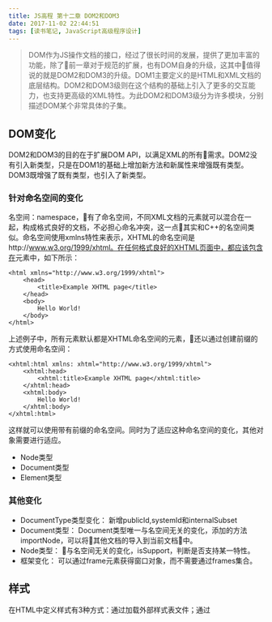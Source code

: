 ```yaml
---
title: JS高程 第十二章 DOM2和DOM3
date: 2017-11-02 22:44:51
tags: [读书笔记, JavaScript高级程序设计]
---
```


> DOM作为JS操作文档的接口，经过了很长时间的发展，提供了更加丰富的功能，除了前一章对于规范的扩展，也有DOM自身的升级，这其中值得说的就是DOM2和DOM3的升级。DOM1主要定义的是HTML和XML文档的底层结构。DOM2和DOM3级则在这个结构的基础上引入了更多的交互能力，也支持更高级的XML特性。为此DOM2和DOM3级分为许多模块，分别描述DOM某个非常具体的子集。

<!--more-->

## DOM变化

DOM2和DOM3的目的在于扩展DOM API，以满足XML的所有需求。DOM2没有引入新类型，只是在DOM1的基础上增加新方法和新属性来增强既有类型。DOM3既增强了既有类型，也引入了新类型。

### 针对命名空间的变化

名空间：namespace，有了命名空间，不同XML文档的元素就可以混合在一起，构成格式良好的文档，不必担心命名冲突，这一点其实和C++的名空间类似。命名空间使用xmlns特性来表示，XHTML的命名空间是http://www.w3.org/1999/xhtml。在任何格式良好的XHTML页面中，都应该包含在<html>元素中，如下所示：

```
<html xmlns="http://www.w3.org/1999/xhtml">
    <head>
        <title>Example XHTML page</title>
    </head>
    <body>
        Hello World!
    </body>
</html>
```

上述例子中，所有元素默认都是XHTML命名空间的元素，还以通过创建前缀的方式使用命名空间：

```
<xhtml:html xmlns: xhtml="http://www.w3.org/1999/xhtml">
    <xhtml:head>
        <xhtml:title>Example XHTML page</xhtml:title>
    </xhtml:head>
    <xhtml:body>
        Hello World!
    </xhtml:body>
</xhtml:html>
```
这样就可以使用带有前缀的命名空间。同时为了适应这种命名空间的变化，其他对象需要进行适应。

- Node类型
- Document类型
- Element类型

### 其他变化

- DocumentType类型变化： 新增publicId,systemId和internalSubset
- Document类型： Document类型唯一与名空间无关的变化，添加的方法importNode，可以将其他文档的导入到当前文档中。
- Node类型： 与名空间无关的变化，isSupport，判断是否支持某一特性。
- 框架变化： 可以通过frame元素获得窗口对象，而不需要通过frames集合。

## 样式

在HTML中定义样式有3种方式：通过<link/>加载外部样式表文件；通过<style>定义嵌入式样式；通过style特性。DOM2定义了一套API来应用样式。

### 访问元素样式

通过元素style属性访问样式表信息。

- 获取样式表的属性和方法
- 计算样式信息

### 操作样式表

CSSStyleSheet类型表示的是样式表，通过操作CSSStyleSheet类型来操作样式表：

- CSS规则： CSSRule对象对应样式表中每一条规则。
- 创建规则
- 删除规则

### 元素大小

DOM中没有规定如何确定元素大小，但是却与HTML元素的样式息息相关。IE首先通过定义一些属性，来确定元素大小：

- 偏移量：

![](https://codefinger.cn/wp-content/uploads/2017/11/Screen-Shot-2017-11-02-at-23.25.46.png)

- 客户区大小：

![](https://codefinger.cn/wp-content/uploads/2017/11/Screen-Shot-2017-11-02-at-23.27.13.png)

- 滚动大小：

![](https://codefinger.cn/wp-content/uploads/2017/11/Screen-Shot-2017-11-02-at-23.28.24.png)

- 确定元素大小：

## 遍历

DOM2级遍历和范围 模块定义了两个用于辅助完成顺序遍历DOM结构的类型：NodeIterator和TreeWalker

- NodeIterator: 通过节点迭代器来遍历节点
- TreeWalker: 这NodeIterator的高级版本，提供了比NodeIterator额外的方法

## 范围

范围主要是为了让开发者更好的控制页面，通过范围的设置，开发者不需要关注节点的界限，在常规的DOM操作不能有效的修改文档时，范围就可以达到目的。IE不支持DOM的范围，但是它有自己的范围。

### DOM范围

DOM2级在Document类型中定义了createRange方法，通过这个方法创建范围。DOM中的范围实际上就是创建了一个DOM片段，就可以通过代码片段就可以操作范围。主要的使用方式有如下几种：

- DOM范围的简单选择
- DOM范围的复杂选择
- 操作DOM范围内容
- 插入DOM范围内容
- 折叠DOM范围
- 比较DOM范围
- 复制DOM范围
- 清理DOM范围

### IE8及更早版本的范围

IE9支持DOM范围，但是IE8之前的版本不支持DOM范围，自己有一种类似的概念即文本范围，主要是用方式与DOM范围类似：

- 用IE范围的简单选择
- 用IE范围的复杂选择
- 操作IE范围的内容
- 折叠IE范围
- 比较IE范围
- 复制IE范围

## 小结

本章主要内容是对于方法的介绍，主要还是多使用，只需要理解即可，主要内容是DOM2级规范定义的模块，用于增强DOM。DOM2级核心模块为DOM类型引入了XML命名空间的概念，同时也得到了XHTML的支持，但是对于HTML文档没有意义。

DOM2级样式模块主要针对操作元素的样式信息开发，特性有：

- 每个元素都有关联的style对象，可以用来确定和修改行内的样式
- 可以通过getComputedStyle获得元素的计算样式
- IE不支持getComputedStyle，但是提供了currentStyle属性
- 通过document.styleSheets集合访问样式表
- 除IE外所有浏览器都支持样式表属性，但是IE都提供了自己的属性

DOM2级遍历和范围模块提供了与DOM结构交互的不同方式，简要内容如下：

- 通过NodeIterator和TreeWalker对DOM执行深度优先遍历
- NodeIterator提供了简单的移动，TreeWalker则更加高级
- 范围是DOM结构的特定部分，然后再执行相应操作
- 使用范围选取，可以在不影响整体文档结构的情况下删除文档或复制文档
- IE8及更早的版本不支持DOM2级遍历和范围模块，它自己提供了专有属性，IE9则完全支持。
